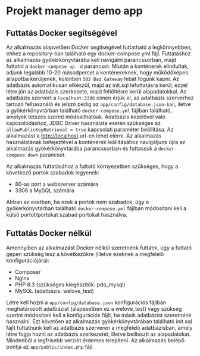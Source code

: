 # Projekt manager demo app

## Futtatás Docker segítségével

Az alkalmazás alapvetően Docker segítségével futtatható a legkönnyebben, ehhez a repository-ban található egy docker-compose.yml fájl.
Futtatáshoz az alkalmazás gyökérkönyvtárába kell navigálni parancssorban, majd futtatni a `docker-compose up -d` parancsot.
Miután a konténerek elindultak, adjunk legalább 10-20 másodpercet a konténereknek, hogy működőképes állapotba kerüljenek, különben `502 Bad Gateway` hibát fogunk kapni.
Az adatbázis automatikusan elkészül, majd az init.sql lefuttatásra kerül, ezzel létre jön az adatbázis szerkezete, majd feltöltésre kerül alapadatokkal.
Az adatbázis szervert a `localhost:3306` címen érjük el, az adatbázis szerverhez tartozó felhasználó és jelszó pedig az `app/config/database.json-ban`, iletve a gyökérkönyvtárban található `docker-compose.yml` fájlban található, amelyek tetszés szerint módosíthatóak.
Adatbázis kezelővel való kapcsolódáshoz, JDBC Driver használata esetén szükséges az `allowPublicKeyRetrieval = true` kapcsolati paraméter beállítása.
Az alkalmazást a <http://localhost> url-en lehet elérni.
Az alkalmazás használatának befejeztével a konténerek leállításához navigáljunk újra az alkalmazás gyökérkönyvtárába parancssorban és futtassuk a `docker-compose down` parancsot.

Az alkalmazás futtatásához a futtató környezetben szükséges, hogy a következő portok szabadok legyenek:

- 80-as port a webszerver számára
- 3306 a MySQL számára

Abban az esetben, ha ezek a portok nem szabadok, úgy a gyökérkönyvtárban található `docker-compose.yml` fájlban módosítani kell a külső portot/portokat szabad portokat használva.

## Futtatás Docker nélkül

Amennyiben az alkalmazást Docker nélkül szeretnénk futtatni, úgy a futtató gépen szükség lesz a következőkre (illetve ezeknek a megfelelő konfigurációjára):

- Composer
- Nginx
- PHP 8.3 (szükséges kiegészítők: pdo_mysql)
- MySQL (adatbázis: welove_test)

Létre kell hozni a `app/config/database.json` konfigurációs fájlban meghatározott adatbázist (alapesetben ez a welove_test) vagy szükség szerint módosítani kell a konfigurációs fájlt, ha másik adatbázist szeretnénk használni.
Ezt követően az alkalmazás gyökérkönyvtárában található init.sql fájlt futtatnunk kell az adatbázis szerveren a megfelelő adatbázisban, amely létre fogja hozni az adatbázis szerkezetét, illetve beilleszti az alapadatokat.
Mindenből a legfrisebb verziót érdemes telepíteni. Az alkalmazás belépő pontja az `app/public/index.php` fájl.
